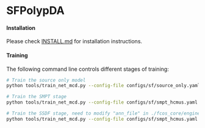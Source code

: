 # SFPolypDA

#### Installation 

Please check [INSTALL.md](INSTALL.md) for installation instructions.

#### Training

The following command line controls different stages of training:

```bash
# Train the source only model
python tools/train_net_mcd.py --config-file configs/sf/source_only.yaml SOLVER.SFDA_STAGE 1

# Train the SMPT stage
python tools/train_net_mcd.py --config-file configs/sf/smpt_hcmus.yaml SOLVER.SFDA_STAGE 5

# Train the SSDF stage, need to modify "ann_file" in ./fcos_core/engine/trainer
python tools/train_net_mcd.py --config-file configs/sf/smpt_hcmus.yaml SOLVER.SFDA_STAGE 2
```